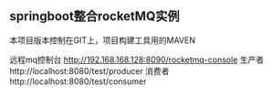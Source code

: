 springboot整合rocketMQ实例
------------------------------------
本项目版本控制在GIT上，项目构建工具用的MAVEN

远程mq控制台     http://192.168.168.128:8090/rocketmq-console
生产者     http://localhost:8080/test/producer
消费者     http://localhost:8080/test/consumer